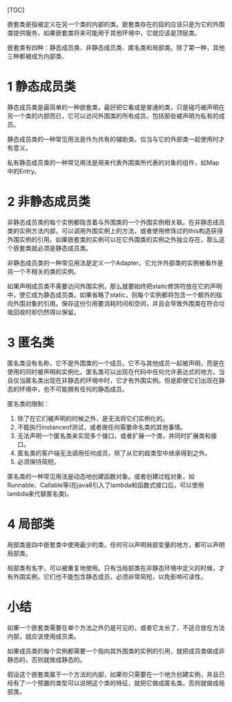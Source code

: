 [TOC]

嵌套类是指被定义在另一个类的内部的类。嵌套类存在的目的应该只是为它的外围类提供服务，如果嵌套类将来可能用于其他环境中，它就应该是顶层类。

嵌套类有四种：静态成员类、非静态成员类、匿名类和局部类。除了第一种，其他三种都被成为内部类、

# 1 静态成员类

静态成员类是最简单的一种嵌套类，最好把它看成是普通的类，只是碰巧被声明在另一个类的内部而已，它可以访问外围类的所有成员，包括那些被声明为私有的成员。

静态成员类的一种常见用法是作为共有的辅助类，仅当与它的外部类一起使用时才有意义。

私有静态成员类的一种常见用法是用来代表外围类所代表的对象的组件，如Map中的Entry。



# 2 非静态成员类

非静态成员类的每个实例都隐含着与外围类的一个外围实例相关联。在非静态成员类的实例方法内部，可以调用外围实例上的方法，或者使用修饰过的this构造获得外围实例的引用。如果嵌套类的实例可以在它外围类的实例之外独立存在，那么这个嵌套类就必须是静态成员类。

非静态成员类的一种常见用法是定义一个Adapter，它允许外部类的实例被看作是另一个不相关的类的实例。

如果声明成员类不需要访问外围实例，那么就要始终把static修饰符放在它的声明中，使它成为静态成员类。如果省略了static，则每个实例都将包含一个额外的指向外围对象的引用。保存这份引用要消耗时间和空间，并且会导致外围类在符合垃圾回收时却仍然得以保留。



# 3 匿名类

匿名类没有名称，它不是外围类的一个成员，它不与其他成员一起被声明，而是在使用的同时被声明和实例化。匿名类可以出现在代码中任何允许表达式的地方。当且仅当匿名类出现在非静态的环境中时，它才有外围实例。但是即使它们出现在静态的环境中，也不可能拥有任何的静态成员。



匿名类的限制：

1. 除了在它们被声明的时候之外，是无法将它们实例化的。
2. 不能执行instanceof测试，或者做任何需要命名类的其他事情。
3. 无法声明一个匿名类来实现多个接口，或者扩展一个类，并同时扩展类和接口。
4. 匿名类的客户端无法调用任何成员，除了从它的超类型中继承得到之外。
5. 必须保持简短。



匿名类的一种常见用法是动态地创建函数对象。或者创建过程对象，如Runnable、Callable等(在java8引入了lambda和函数式接口后，可以使用lambda来代替匿名类)。



# 4 局部类

局部类是四中嵌套类中使用最少的类。任何可以声明局部变量的地方，都可以声明局部类。

局部类有名字，可以被重复地使用。只有当局部类在非静态环境中定义的时候，才有外围实例，它们也不能包含静态成员，必须非常简短，以免影响可读性。



# 小结

如果一个嵌套类需要在单个方法之外仍是可见的，或者它太长了，不适合放在方法内部，就应该使用成员类。

如果成员类的每个实例都需要一个指向其外围类的实例的引用，就把成员类做成非静态的，否则就做成静态的。

假设这个嵌套类属于一个方法的内部，如果你只需要在一个地方创建实例，并且已经有了一个预置的类型可以说明这个类的特征，就把它做成匿名类。否则就做成局部类。